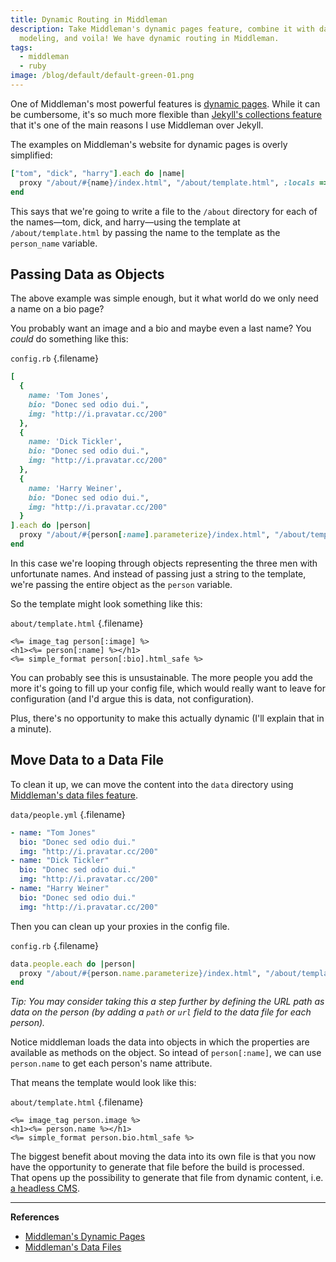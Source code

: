 ```yaml
---
title: Dynamic Routing in Middleman
description: Take Middleman's dynamic pages feature, combine it with data
  modeling, and voila! We have dynamic routing in Middleman.
tags:
  - middleman
  - ruby
image: /blog/default/default-green-01.png
---
```


One of Middleman's most powerful features is [dynamic pages](https://middlemanapp.com/advanced/dynamic-pages/). While it can be cumbersome, it's so much more flexible than [Jekyll's collections feature](https://jekyllrb.com/docs/collections/) that it's one of the main reasons I use Middleman over Jekyll.

The examples on Middleman's website for dynamic pages is overly simplified:

```ruby
["tom", "dick", "harry"].each do |name|
  proxy "/about/#{name}/index.html", "/about/template.html", :locals => { :person_name => name }, :ignore => true
end
```

This says that we're going to write a file to the `/about` directory for each of the names—tom, dick, and harry—using the template at `/about/template.html` by passing the name to the template as the `person_name` variable.

## Passing Data as Objects

The above example was simple enough, but it what world do we only need a name on a bio page?

You probably want an image and a bio and maybe even a last name? You _could_ do something like this:

`config.rb` {.filename}

```ruby
[
  {
    name: 'Tom Jones',
    bio: "Donec sed odio dui.",
    img: "http://i.pravatar.cc/200"
  },
  {
    name: 'Dick Tickler',
    bio: "Donec sed odio dui.",
    img: "http://i.pravatar.cc/200"
  },
  {
    name: 'Harry Weiner',
    bio: "Donec sed odio dui.",
    img: "http://i.pravatar.cc/200"
  }
].each do |person|
  proxy "/about/#{person[:name].parameterize}/index.html", "/about/template.html", :locals => { :person => person }, :ignore => true
end
```

In this case we're looping through objects representing the three men with unfortunate names. And instead of passing just a string to the template, we're passing the entire object as the `person` variable.

So the template might look something like this:

`about/template.html` {.filename}

```erb
<%= image_tag person[:image] %>
<h1><%= person[:name] %></h1>
<%= simple_format person[:bio].html_safe %>
```

You can probably see this is unsustainable. The more people you add the more it's going to fill up your config file, which would really want to leave for configuration (and I'd argue this is data, not configuration).

Plus, there's no opportunity to make this actually dynamic (I'll explain that in a minute).

## Move Data to a Data File

To clean it up, we can move the content into the `data` directory using [Middleman's data files feature](https://middlemanapp.com/advanced/data-files/).

`data/people.yml` {.filename}

```yml
- name: "Tom Jones"
  bio: "Donec sed odio dui."
  img: "http://i.pravatar.cc/200"
- name: "Dick Tickler"
  bio: "Donec sed odio dui."
  img: "http://i.pravatar.cc/200"
- name: "Harry Weiner"
  bio: "Donec sed odio dui."
  img: "http://i.pravatar.cc/200"
```

Then you can clean up your proxies in the config file.

`config.rb` {.filename}

```ruby
data.people.each do |person|
  proxy "/about/#{person.name.parameterize}/index.html", "/about/template.html", :locals => { :person => person }, :ignore => true
end
```

_Tip: You may consider taking this a step further by defining the URL path as data on the person (by adding a `path` or `url` field to the data file for each person)._

Notice middleman loads the data into objects in which the properties are available as methods on the object. So intead of `person[:name]`, we can use `person.name` to get each person's name attribute.

That means the template would look like this:

`about/template.html` {.filename}

```erb
<%= image_tag person.image %>
<h1><%= person.name %></h1>
<%= simple_format person.bio.html_safe %>
```

The biggest benefit about moving the data into its own file is that you now have the opportunity to generate that file before the build is processed. That opens up the possibility to generate that file from dynamic content, i.e. [a headless CMS](https://en.wikipedia.org/wiki/Headless_CMS).

---

**References**

- [Middleman's Dynamic Pages](https://middlemanapp.com/advanced/dynamic-pages/)
- [Middleman's Data Files](https://middlemanapp.com/advanced/data-files/)
